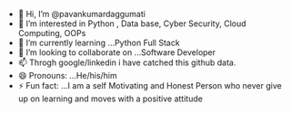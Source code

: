 - 👋 Hi, I’m @pavankumardaggumati
- 👀 I’m interested in Python , Data base, Cyber Security, Cloud Computing, OOPs
- 🌱 I’m currently learning ...Python Full Stack
- 💞️ I’m looking to collaborate on ...Software Developer
- 📫 Throgh google/linkedin i have catched this github data.
- 😄 Pronouns: ...He/his/him
- ⚡ Fun fact: ...I am a self Motivating and Honest Person who never give up on learning and moves with a positive attitude

<!---
pavankumardaggumati/pavankumardaggumati is a ✨ special ✨ repository because its `README.md` (this file) appears on your GitHub profile.
You can click the Preview link to take a look at your changes.
--->
